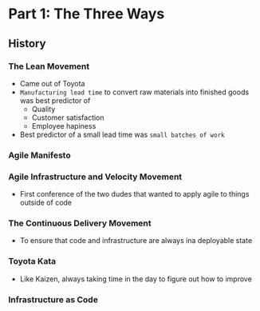 # Part 1: The Three Ways

## History

### The Lean Movement

* Came out of Toyota
* `Manufacturing lead time` to convert raw materials into finished goods was best predictor of
  * Quality
  * Customer satisfaction
  * Employee hapiness
* Best predictor of a small lead time was `small batches of work`

### Agile Manifesto

### Agile Infrastructure and Velocity Movement

* First conference of the two dudes that wanted to apply agile to things outside of code

### The Continuous Delivery Movement

* To ensure that code and infrastructure are always ina deployable state

### Toyota Kata

* Like Kaizen, always taking time in the day to figure out how to improve

### Infrastructure as Code
